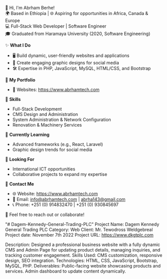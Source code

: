 👋 Hi, I'm Abrham Berhe!  
🌍 Based in Ethiopia | 🌐 Aspiring for opportunities in Africa, Canada & Europe  
💻 Full-Stack Web Developer | Software Engineer  
🎓 Graduated from Haramaya University (2020, Software Engineering)  

✨ **What I Do**  
- 🖥️ Build dynamic, user-friendly websites and applications  
- 🎨 Create engaging graphic designs for social media  
- 🛠️ Expertise in PHP, JavaScript, MySQL, HTML/CSS, and Bootstrap  

📂 **My Portfolio**  
- 🌟 Websites: https://www.abrhamtech.com 

📌 **Skills**  
- Full-Stack Development  
- CMS Design and Administration  
- System Administration & Network Configuration  
- Renovation & Machinery Services  

🌱 **Currently Learning**  
- Advanced frameworks (e.g., React, Laravel)  
- Graphic design trends for social media  

🚀 **Looking For**  
- International ICT opportunities  
- Collaborative projects to expand my expertise  

📧 **Contact Me**  
- 🌐 Website: https://www.abrhamtech.com
- 📩 Email: info@abrhamtech.com | abrha143@gmail.com  
- 📞 Phone: +251 (0) 914832470 | +251 (0) 930845697

💬 Feel free to reach out or collaborate!  


"# Dagem-Kennedy-General-Trading-PLC" 
Project Name: Dagem Kennedy General Trading PLC
Category: Web
Client: Mr. Tewodross Weldgebreal
Project date: November 7th 2022
Project URL: https://www.dkgtplc.com

Description: Designed a professional business website with a fully dynamic CMS and Admin Page for updating product details, managing inquiries, and tracking customer engagement.
Skills Used: CMS customization, responsive design, SEO integration.
Technologies: HTML, CSS, JavaScript, Bootstrap, MySQL, PHP.
Deliverables:
Public-facing website showcasing products and services.
Admin dashboard to update content dynamically.


